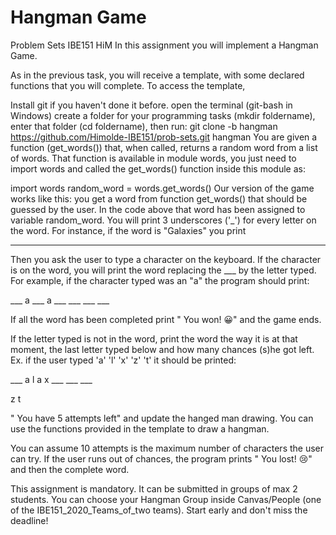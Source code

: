 # Hangman Game
Problem Sets IBE151 HiM
In this assignment you will implement a Hangman Game.

As in the previous task, you will receive a template, with some declared functions that you will complete.
To access the template,

Install git if you haven't done it before.
open the terminal (git-bash in Windows)
create a folder for your programming tasks (mkdir foldername),
enter that folder (cd foldername), then run:
git clone -b hangman https://github.com/Himolde-IBE151/prob-sets.git hangman
You are given a function (get_words()) that, when called, returns a random word from a list of words. That function is available in module words, you just need to import words and called the get_words() function inside this module as:

import words
random_word = words.get_words()
Our version of the game works like this: you get a word from function get_words() that should be guessed by the user. In the code above that word has been assigned to variable random_word. You will print 3 underscores ('_')  for every letter on the word. For instance, if the word is "Galaxies" you print

___ ___ ___ ___ ___ ___ ___ ___

Then you ask the user to type a character on the keyboard. If the character  is on the word, you will print the word replacing the ___ by the letter typed. For example, if the character typed was an "a" the program should print:

___  a  ___  a  ___ ___ ___ ___

If all the word has been completed print " You won! 😀" and the game ends.

If the letter typed is not in the word, print the word the way it is at that moment, the last letter typed below and how many chances (s)he got left. Ex. if the user typed 'a' 'l' 'x' 'z'  't' it should be printed:

___  a   l  a  x  ___ ___ ___

z t 

" You have 5 attempts left"
and update the hanged man drawing. You can use the functions provided in the template to draw a hangman. 

You can assume 10 attempts is the maximum number of characters the user can try. If the user runs out of chances, the program prints " You lost! 😢" and then the complete word.

This assignment is mandatory.  It can be submitted in groups of max 2 students. You can choose your Hangman Group inside Canvas/People (one of the IBE151_2020_Teams_of_two teams).  Start early and don't miss the deadline!


